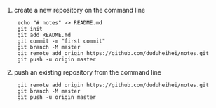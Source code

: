 1. create a new repository on the command line
   ```shell
    echo "# notes" >> README.md
    git init
    git add README.md
    git commit -m "first commit"
    git branch -M master
    git remote add origin https://github.com/duduheihei/notes.git
    git push -u origin master
   ```
2. push an existing repository from the command line
   ```shell
    git remote add origin https://github.com/duduheihei/notes.git
    git branch -M master
    git push -u origin master
   ```